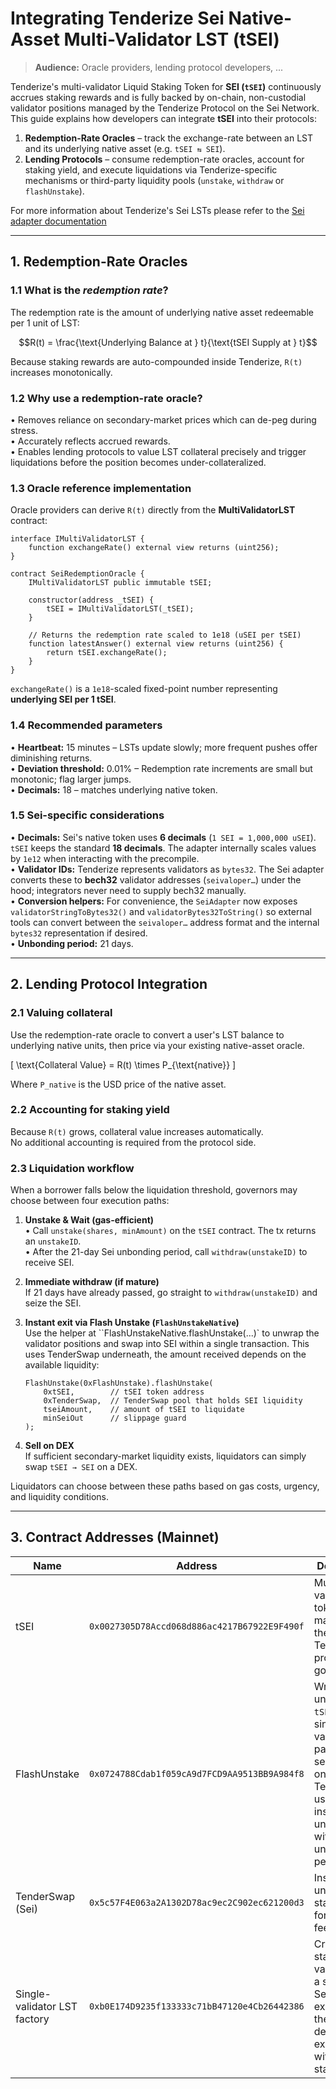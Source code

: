 # Integrating Tenderize **Sei** Native-Asset Multi-Validator LST (tSEI)

> **Audience:** Oracle providers, lending protocol developers, ...

Tenderize's multi-validator Liquid Staking Token for **SEI (`tSEI`)** continuously accrues staking rewards and is fully backed by on-chain, non-custodial validator positions managed by the Tenderize Protocol on the Sei Network.  
This guide explains how developers can integrate **tSEI** into their protocols:

1. **Redemption-Rate Oracles** – track the exchange-rate between an LST and its underlying native asset (e.g. `tSEI ⇆ SEI`).  
2. **Lending Protocols** – consume redemption-rate oracles, account for staking yield, and execute liquidations via Tenderize-specific mechanisms or third-party liquidity pools (`unstake`, `withdraw` or `flashUnstake`).

For more information about Tenderize's Sei LSTs please refer to the [Sei adapter documentation](./README.md)

---

## 1. Redemption-Rate Oracles

### 1.1  What is the *redemption rate*?

The redemption rate is the amount of underlying native asset redeemable per 1 unit of LST:

$$R(t) = \frac{\text{Underlying Balance at } t}{\text{tSEI Supply at } t}$$

Because staking rewards are auto-compounded inside Tenderize, `R(t)` increases monotonically.

### 1.2  Why use a redemption-rate oracle?

• Removes reliance on secondary-market prices which can de-peg during stress.  
• Accurately reflects accrued rewards.  
• Enables lending protocols to value LST collateral precisely and trigger liquidations before the position becomes under-collateralized.

### 1.3  Oracle reference implementation

Oracle providers can derive `R(t)` directly from the **MultiValidatorLST** contract:

```solidity
interface IMultiValidatorLST {
    function exchangeRate() external view returns (uint256);
}

contract SeiRedemptionOracle {
    IMultiValidatorLST public immutable tSEI;

    constructor(address _tSEI) {
        tSEI = IMultiValidatorLST(_tSEI);
    }

    // Returns the redemption rate scaled to 1e18 (uSEI per tSEI)
    function latestAnswer() external view returns (uint256) {
        return tSEI.exchangeRate();
    }
}
```

`exchangeRate()` is a `1e18`-scaled fixed-point number representing **underlying SEI per 1 tSEI**.

### 1.4  Recommended parameters

• **Heartbeat:** 15 minutes – LSTs update slowly; more frequent pushes offer diminishing returns.  
• **Deviation threshold:** 0.01% – Redemption rate increments are small but monotonic; flag larger jumps.  
• **Decimals:** 18 – matches underlying native token.

### 1.5  Sei-specific considerations

• **Decimals:** Sei's native token uses **6 decimals** (`1 SEI = 1,000,000 uSEI`). `tSEI` keeps the standard **18 decimals**. The adapter internally scales values by `1e12` when interacting with the precompile.  
• **Validator IDs:** Tenderize represents validators as `bytes32`. The Sei adapter converts these to **bech32** validator addresses (`seivaloper…`) under the hood; integrators never need to supply bech32 manually.  
• **Conversion helpers:** For convenience, the `SeiAdapter` now exposes `validatorStringToBytes32()` and `validatorBytes32ToString()` so external tools can convert between the `seivaloper…` address format and the internal `bytes32` representation if desired.  
• **Unbonding period:** 21 days.

---

## 2. Lending Protocol Integration

### 2.1  Valuing collateral

Use the redemption-rate oracle to convert a user's LST balance to underlying native units, then price via your existing native-asset oracle.

\[
\text{Collateral Value} = R(t) \times P_{\text{native}}
\]

Where `P_native` is the USD price of the native asset.

### 2.2  Accounting for staking yield

Because `R(t)` grows, collateral value increases automatically.  
No additional accounting is required from the protocol side.

### 2.3  Liquidation workflow

When a borrower falls below the liquidation threshold, governors may choose between four execution paths:

1. **Unstake & Wait (gas-efficient)**  
   • Call `unstake(shares, minAmount)` on the `tSEI` contract. The tx returns an `unstakeID`.  
   • After the 21-day Sei unbonding period, call `withdraw(unstakeID)` to receive SEI.  

2. **Immediate withdraw (if mature)**  
   If 21 days have already passed, go straight to `withdraw(unstakeID)` and seize the SEI.

3. **Instant exit via Flash Unstake (`FlashUnstakeNative`)**  
   Use the helper at ``FlashUnstakeNative.flashUnstake(...)` to unwrap the validator positions and swap into SEI within a single transaction. This uses TenderSwap underneath, the amount received depends on the available liquidity:

   ```solidity
   FlashUnstake(0xFlashUnstake).flashUnstake(
       0xtSEI,        // tSEI token address
       0xTenderSwap,  // TenderSwap pool that holds SEI liquidity
       tseiAmount,    // amount of tSEI to liquidate
       minSeiOut      // slippage guard
   );
   ```

4. **Sell on DEX**  
   If sufficient secondary-market liquidity exists, liquidators can simply swap `tSEI → SEI` on a DEX.

Liquidators can choose between these paths based on gas costs, urgency, and liquidity conditions.

---

## 3. Contract Addresses (Mainnet)

| Name | Address | Description |
|-------|--------|------------------------|
| tSEI   | `0x0027305D78Accd068d886ac4217B67922E9F490f` | Multi-validator LST token managed by the Tenderize protocol and governance |
| FlashUnstake | `0x0724788Cdab1f059cA9d7FCD9AA9513BB9A984f8` | Wrapper that unwraps `tSEI` into single-validator LST parts and sells them on TenderSwap, used to instantly unstake `tSEI` without unstaking period |
| TenderSwap (Sei)   | `0x5c57F4E063a2A1302D78ac9ec2C902ec621200d3` | Instantly unstake staked SEI for a small fee |
| Single-validator LST factory | `0xb0E174D9235f133333c71bB47120e4Cb26442386` | Create liquid staking vaults tied to a specific Sei validator, extending the delegation experience with liquid staking |
